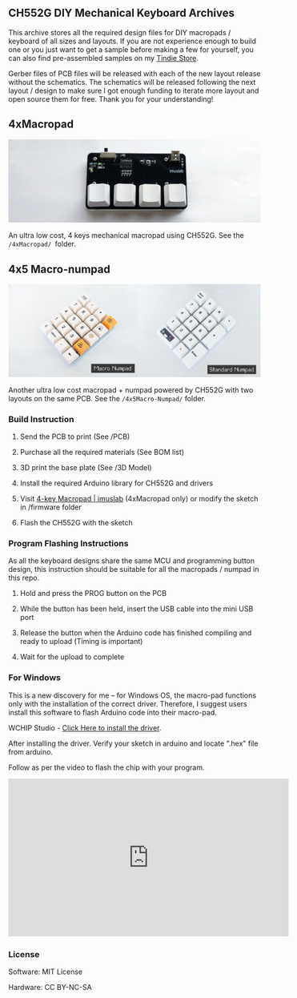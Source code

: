## CH552G DIY Mechanical Keyboard Archives
This archive stores all the required design files for DIY macropads / keyboard of all sizes and layouts. If you are not experience enough to build one or you just want to get a sample before making a few for yourself, you can also find pre-assembled samples on my [Tindie Store](https://www.tindie.com/stores/tobychui/). 

Gerber files of PCB files will be released with each of the new layout release without the schematics. The schematics will be released following the next layout / design to make sure I got enough funding to iterate more layout and open source them for free. Thank you for your understanding!

## 4xMacropad

![](img/4xmacropad.png)

An ultra low cost, 4 keys mechanical macropad using CH552G. See the ```/4xMacropad/ ```folder.

## 4x5 Macro-numpad

![](img/4x5numpad.png)

Another ultra low cost macropad + numpad powered by CH552G with two layouts on the same PCB. See the ```/4x5Macro-Numpad/``` folder.

### Build Instruction

1. Send the PCB to print (See /PCB)

2. Purchase all the required materials (See BOM list)

3. 3D print the base plate (See /3D Model)

4. Install the required Arduino library for CH552G and drivers

5. Visit [4-key Macropad | imuslab](https://tobychui.github.io/4xMacropad/) (4xMacropad only) or modify the sketch in /firmware folder

6. Flash the CH552G with the sketch

### Program Flashing Instructions

As all the keyboard designs share the same MCU and programming button design, this instruction should be suitable for all the macropads / numpad in this repo.

1. Hold and press the PROG button on the PCB

2. While the button has been held, insert the USB cable into the mini USB port

3. Release the button when the Arduino code has finished compiling and ready to upload (Timing is important)

4. Wait for the upload to complete

### For Windows

   This is a new discovery for me – for Windows OS, the macro-pad functions only with the installation of the correct driver. Therefore, I suggest users install this software to flash Arduino code into their macro-pad.

   WCHIP Studio - [Click Here to install the driver](https://www.wch-ic.com/downloads/WCHISPTool_Setup_exe.html).

   After installing the driver. Verify your sketch in arduino and locate ".hex" file from arduino. 

   Follow as per the video to flash the chip with your program.

   <iframe width="560" height="315" src="https://www.youtube.com/embed/nREU6xqUHoM?si=CiKblMyHOcqaFubx" title="YouTube video player" frameborder="0" allow="accelerometer autoplay; clipboard-write; encrypted-media; gyroscope; picture-in-picture; web-share" allowfullscreen></iframe>


### License

Software: MIT License

Hardware: CC BY-NC-SA
